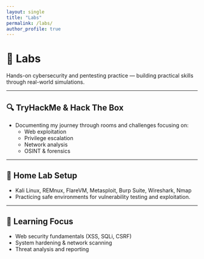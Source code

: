 ```yaml
---
layout: single
title: "Labs"
permalink: /labs/
author_profile: true
---
```


# 🧠 Labs

Hands-on cybersecurity and pentesting practice — building practical skills through real-world simulations.

---

## 🔍 TryHackMe & Hack The Box
- Documenting my journey through rooms and challenges focusing on:
  - Web exploitation
  - Privilege escalation
  - Network analysis
  - OSINT & forensics

---

## 🧰 Home Lab Setup
- Kali Linux, REMnux, FlareVM, Metasploit, Burp Suite, Wireshark, Nmap  
- Practicing safe environments for vulnerability testing and exploitation.

---

## 🧩 Learning Focus
- Web security fundamentals (XSS, SQLi, CSRF)
- System hardening & network scanning
- Threat analysis and reporting
